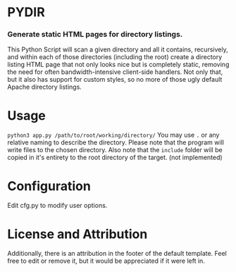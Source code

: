 # PYDIR
### Generate static HTML pages for directory listings.
This Python Script will scan a given directory and all it contains, recursively, and within each of those directories (including the root) create a directory listing HTML page that not only looks nice but is completely static, removing the need for often bandwidth-intensive client-side handlers. Not only that, but it also has support for custom styles, so no more of those ugly default Apache directory listings.

# Usage
`python3 app.py /path/to/root/working/directory/`
You may use `.` or any relative naming to describe the directory.
Please note that the program will write files to the chosen directory.
Also note that the `include` folder will be copied in it's entirety to the root directory of the target. (not implemented)

# Configuration
Edit cfg.py to modify user options.

# License and Attribution

Additionally, there is an attribution in the footer of the default template. Feel free to edit or remove it, but it would be appreciated if it were left in.
